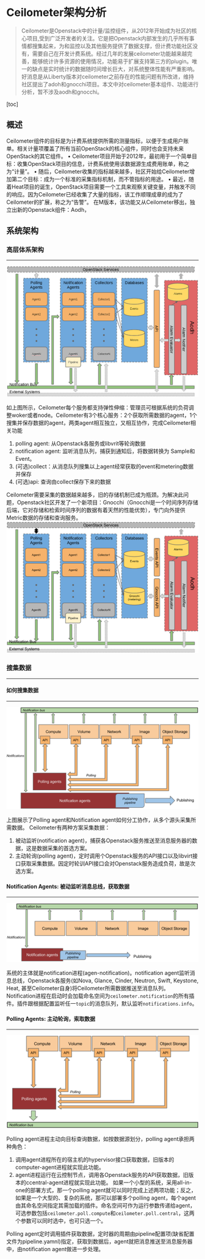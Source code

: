 
# Ceilometer架构分析
> Ceilometer是Openstack中的计量/监控组件，从2012年开始成为社区的核心项目,受到广泛开发者的关注。它是把Openstack内部发生的几乎所有事情都搜集起来，为和监控以及其他服务提供了数据支撑，但计费功能社区没有，需要自己在开发计费系统。经过几年的发展ceilometer功能越来越完善，能够统计许多资源的使用情况，功能易于扩展支持第三方的plugin。唯一的缺点是实时统计的数据随时间增长巨大，对系统整体性能有严重影响。好消息是从Liberty版本对ceilometer之前存在的性能问题有所改进，维持社区提出了adoh和gnocchi项目。本文中对ceilometer基本组件、功能进行分析，暂不涉及aodh和gnocchi。

[toc]

## 概述
Ceilometer组件的目标是为计费系统提供所需的测量指标，以便于生成用户账单。相关计量项覆盖了所有当前OpenStack的核心组件，同时也会支持未来OpenStack的其它组件。
•	Ceilometer项目开始于2012年，最初用于一个简单目标：收集OpenStack项目的信息，计费系统使用该数据源生成费用账单，称之为“计量”。 
•	随后，Ceilometer收集的指标越来越多，社区开始给Ceilometer增加第二个目标：成为一个标准的采集指标机制，而不管指标的用途。 
•	最近，随着Heat项目的诞生，OpenStack项目需要一个工具来观察关键变量，并触发不同的响应。因为Ceilometer已经收集了大量的指标，该工作顺理成章的成为了Ceilometer的扩展，称之为“告警”。 在M版本，该功能又从Ceilometer移出，独立出新的Openstack组件：Aodh，

## 系统架构

### 高层体系架构
---
![Ceilometer逻辑架构图](./images/ceilo-arch.png)

如上图所示，Ceilometer每个服务都支持弹性伸缩：管理员可根据系统的负荷调整woker或者node。Ceilometer有3个核心服务：2个获取所需数据的agent，1个搜集并保存数据的agent，两类agent相互独立，又相互协作，完成Ceilometer相关功能

1. polling agent: 从Openstack各服务或libvrit等轮询数据
2. notification agent: 监听消息队列，捕获到通知后，将数据转换为 Sample和Event。
3. (可选)collect：从消息队列搜集以上agent经常获取的event和metering数据并保存
4. (可选)api: 查询由collect保存下来的数据

Ceilometer需要采集的数据越来越多，旧的存储机制已成为瓶颈。为解决此问题，Openstack社区开发了一个新项目：Gnocchi（Gnocchi是一个时间序列存储后端，它对存储和检索时间序列的数据有着天然的性能优势），专门向外提供Metric数据的存储和查询服务。
![Ceilometer+Gnocchi逻辑架构图](./images/ceilo-gnocchi-arch.png)

### 搜集数据
---

#### 如何搜集数据
---
![Polling+Notification示意图](./images/1-agents.png)

上图展示了Polling agent和Notification agent如何分工协作，从多个源头采集所需数据。
Ceilometer有两种方案采集数据：
1. 被动监听(notification agent)，捕获各Openstack服务推送至消息服务器的数据，这是数据采集的首选方案。
2. 主动轮询(polling agent)，定时调用个Openstack服务的API接口以及libvirt接口获取采集数据。因定时轮训API接口会对Openstack服务造成负荷，故是次选方案。


#### Notification Agents: 被动监听消息总线，获取数据
---
![Notification处理消息总线上的消息](./images/2-1-collection-notification.png)

系统的主体就是notification进程(agen-notification)。notification agent监听消息总线，Openstack各服务(如Nova, Glance, Cinder, Neutron, Swift, Keystone, Heat, 甚至Ceilometer自身)将Ceilometer所需数据推送至消息队列。
Notification进程在启动时会加载命名空间为`ceilometer.notification`的所有插件。插件跟根据配置监听任一`topic`的消息队列，默认监听`notifications.info`。


#### Polling Agents: 主动轮询，索取数据
---
![Polling agent](./images/2-2-collection-poll.png)

Polling agent进程主动向目标查询数据，如按数据源划分，polling agent承担两种角色：
1. 调用agent进程所在的宿主机的hypervisor接口获取数据，旧版本的computer-agent进程就实现此功能。
2. agent进程运行在云控制节点，调用各Openstack服务的API获取数据，旧版本的ccentral-agent进程就实现此功能。
如果一个小型的系统，采用all-in-one的部署方式，那一个polling agent就可以同时完成上述两项功能；反之，如果是一个大型的、复杂的系统，那可以部署多个polling agent，每个agent由其命名空间指定其需加载的插件。命名空间可作为运行参数传递给agent，可选参数包括`ceilometer.poll.compute`和`ceilometer.poll.central`，这两个参数可以同时选中，也可只选一个。

Polling agent定时调用插件获取数据，定时器的周期由pipeline配置项(缺省配置文件为pipeline.yamnl)指定，获取到数据后，agent就把消息推送至消息服务器中，由notification agent做进一步处理。


